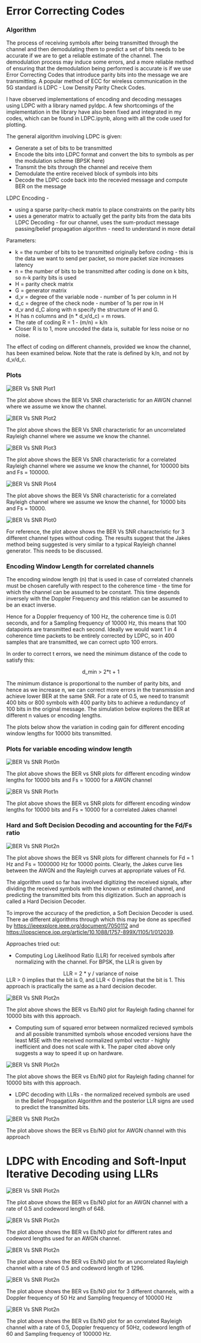 # Error Correcting Codes
### Algorithm

The process of receiving symbols after being transmitted through the channel and then demodulating them to predict a set of bits needs to be accurate if we are to get a reliable estimate of the channel. The demodulation process may induce some errors, and a more reliable method of ensuring that the demodulation being performed is accurate is if we use Error Correcting Codes that introduce parity bits into the message we are transmitting. 
A popular method of ECC for wireless communication in the 5G standard is LDPC - Low Density Parity Check Codes. 

I have observed implementations of encoding and decoding messages using LDPC with a library named pyldpc.  A few shortcomings of the implementation in the library have also been fixed and integrated in my codes, which can be found in LDPC.ipynb, along with all the code used for plotting. 

The general algorithm involving LDPC is given:
* Generate a set of bits to be transmitted
* Encode the bits into LDPC format and convert the bits to symbols as per the modulation scheme (BPSK here)
* Transmit the bits through the channel and receive them
* Demodulate the entire received block of symbols into bits
* Decode the LDPC code back into the recevied message and compute BER on the message

LDPC Encoding -
* using a sparse parity-check matrix to place constraints on the parity bits
* uses a generator matrix to actually get the parity bits from the data bits
LDPC Decoding - for our channel, uses the sum-product message passing/belief propagation algorithm - need to understand in more detail

Parameters:
- k = the number of bits to be transmitted originally before coding - this is the data we want to send per packet, so more packet size increases latency
- n = the number of bits to be transmitted after coding is done on k bits, so n-k parity bits is used
- H = parity check matrix
- G = generator matrix
- d_v = degree of the variable node - number of 1s per column in H
- d_c = degree of the check node - number of 1s per row in H
- d_v and d_C along with n specify the structure of H and G.
- H has n columns and (n * d_v/d_c) = m rows.
- The rate of coding R = 1 - (m/n) = k/n
- Closer R is to 1, more uncoded the data is, suitable for less noise or no noise.

The effect of coding on different channels, provided we know the channel, has been examined below. Note that the rate is defined by k/n, and not by d_v/d_c. 

### Plots
![BER Vs SNR Plot1](/Release/Error%20Correction%20Codes/BER_Vs_Eb_AWGN_Coding.png)

The plot above shows the BER Vs SNR characteristic for an AWGN channel where we assume we know the channel.  


![BER Vs SNR Plot2](/Release/Error%20Correction%20Codes/BER_Vs_Eb_Ray_Coding.png)

The plot above shows the BER Vs SNR characteristic for an uncorrelated Rayleigh channel where we assume we know the channel.


![BER Vs SNR Plot3](/Release/Error%20Correction%20Codes/BER_Vs_Eb_Jakes_Coding.png)

The plot above shows the BER Vs SNR characteristic for a correlated Rayleigh channel where we assume we know the channel, for 100000 bits and Fs = 100000.


![BER Vs SNR Plot4](/Release/Error%20Correction%20Codes/BER_Vs_Eb_Jakes_Coding2.png)

The plot above shows the BER Vs SNR characteristic for a correlated Rayleigh channel where we assume we know the channel, for 10000 bits and Fs = 10000.


![BER Vs SNR Plot0](/Release/Error%20Correction%20Codes/BER_Vs_SNR.png)

For reference, the plot above shows the BER Vs SNR characteristic for 3 different channel types without coding. The results suggest that the Jakes method being suggested is very similar to a typical Rayleigh channel generator. This needs to be discussed. 


### Encoding Window Length for correlated channels
The encoding window length (n) that is used in case of correlated channels must be chosen carefully with respect to the coherence time - the time for which the channel can be assumed to be constant. This time depends inversely with the Doppler Frequency and this relation can be assumed to be an exact inverse. 

Hence for a Doppler frequency of 100 Hz, the coherence time is 0.01 seconds, and for a Sampling frequency of 10000 Hz, this means that 100 datapoints are transmitted each second. Ideally we would want 1 in 4 coherence time packets to be entirely corrected by LDPC, so in 400 samples that are transmitted, we can correct upto 100 errors. 

In order to correct t errors, we need the minimum distance of the code to satisfy this:
<div align="center">
    d_min > 2*t + 1
</div>

The minimum distance is proportional to the number of parity bits, and hence as we increase n, we can correct more errors in the transmission and achieve lower BER at the same SNR. For a rate of 0.5, we need to transmit 400 bits or 800 symbols with 400 parity bits to achieve a redundancy of 100 bits in the original message. The simulation below explores the BER at different n values or encoding lengths. 

The plots below show the variation in coding gain for different encoding window lengths for 10000 bits transmitted. 

### Plots for variable encoding window length

![BER Vs SNR Plot0n](/Release/Error%20Correction%20Codes/SNR_Vs_Eb_AWGN_Nvals.png)

The plot above shows the BER vs SNR plots for different encoding window lengths for 10000 bits and Fs = 10000 for a AWGN channel

![BER Vs SNR Plot1n](/Release/Error%20Correction%20Codes/SNR_Vs_Eb_Jakes_Nvals.png)

The plot above shows the BER vs SNR plots for different encoding window lengths for 10000 bits and Fs = 10000 for a correlated Jakes channel

### Hard and Soft Decision Decoding and accounting for the Fd/Fs ratio
![BER Vs SNR Plot2n](/Release/Error%20Correction%20Codes/BER_Vs_EB_3_channel.png)

The plot above shows the BER vs SNR plots for different channels for Fd = 1 Hz and Fs = 1000000 Hz for 10000 points. Clearly, the Jakes curve lies between the AWGN and the Rayleigh curves at appropriate values of Fd. 

The algorithm used so far has involved digitizing the received signals, after dividing the received symbols with the known or estimated channel, and predicting the transmitted bits from this digitization. Such an approach is called a Hard Decision Decoder. 

To improve the accuracy of the prediction, a Soft Decision Decoder is used. There ae different algorithms through which this may be done as specified by https://ieeexplore.ieee.org/document/7050112 and https://iopscience.iop.org/article/10.1088/1757-899X/1105/1/012039.

Approaches tried out:
- Computing Log Likelihood Ratio (LLR) for received symbols after normalizing with the channel. For BPSK, the LLR is given by
 <div align="center">
    LLR = 2 * y / variance of noise
</div> 
LLR > 0 implies that the bit is 0, and LLR < 0 implies that the bit is 1. This approach is practically the same as a hard decision decoder. 

![BER Vs SNR Plot2n](/Release/Error%20Correction%20Codes/BER_Vs_Eb_Ray_LLR.png)

The plot above shows the BER vs Eb/N0 plot for Rayleigh fading channel for 10000 bits with this approach. 


- Computing sum of squared error between normalized recieved symbols and all possible transmitted symbols whose encoded versions have the least MSE with the received normalized symbol vector - highly inefficient and does not scale with k. The paper cited above only suggests a way to speed it up on hardware. 

![BER Vs SNR Plot2n](/Release/Error%20Correction%20Codes/BER_Vs_Eb_Ray_MSE.png)

The plot above shows the BER vs Eb/N0 plot for Rayleigh fading channel for 10000 bits with this approach. 


- LDPC decoding with LLRs - the normalized received symbols are used in the Belief Propagation Algorithm and the posterior LLR signs are used to predict the transmitted bits.

![BER Vs SNR Plot2n](/Release/Error%20Correction%20Codes/BER_Vs_Eb_AWGN_LogBP.png)

The plot above shows the BER vs Eb/N0 plot for AWGN channel with this approach

# LDPC with Encoding and Soft-Input Iterative Decoding using LLRs

![BER Vs SNR Plot2n](/Release/Error%20Correction%20Codes/BER_Vs_Eb_Ray_MSE.png)

The plot above shows the BER vs Eb/N0 plot for an AWGN channel with a rate of 0.5 and codeword length of 648. 


![BER Vs SNR Plot2n](/Release/Error%20Correction%20Codes/BER_Vs_Eb_Ray_MSE.png)

The plot above shows the BER vs Eb/N0 plot for different rates and codeword lengths used for an AWGN channel. 


![BER Vs SNR Plot2n](/Release/Error%20Correction%20Codes/BER_Vs_Eb_Ray_MSE.png)

The plot above shows the BER vs Eb/N0 plot for an uncorrelated Rayleigh channel with a rate of 0.5 and codeword length of 1296. 


![BER Vs SNR Plot2n](/Release/Error%20Correction%20Codes/BER_Vs_Eb_Ray_MSE.png)

The plot above shows the BER vs Eb/N0 plot for 3 different channels, with a Doppler frequency of 50 Hz and Sampling frequency of 100000 Hz


![BER Vs SNR Plot2n](/Release/Error%20Correction%20Codes/BER_Vs_Eb_Ray_MSE.png)

The plot above shows the BER vs Eb/N0 plot for an correlated Rayleigh channel with a rate of 0.5, Doppler frequency of 50Hz, codeword length of 60 and Sampling frequency of 100000 Hz.






 



  



